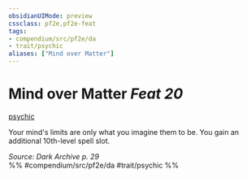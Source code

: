 ```yaml
---
obsidianUIMode: preview
cssclass: pf2e,pf2e-feat
tags:
- compendium/src/pf2e/da
- trait/psychic
aliases: ["Mind over Matter"]
---
```

# Mind over Matter  *Feat 20*  
[psychic](../../Rules/traits/psychic-da.md)  


Your mind's limits are only what you imagine them to be. You gain an additional 10th-level spell slot.

*Source: Dark Archive p. 29*  
%% #compendium/src/pf2e/da #trait/psychic %%